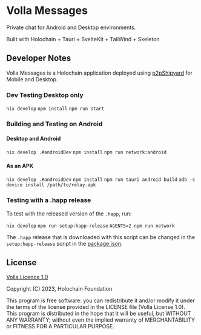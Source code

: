 # Volla Messages

Private chat for Android and Desktop environments.

Built with Holochain + Tauri + SvelteKit + TailWind + Skeleton

## Developer Notes

Volla Messages is a Holochain application deployed using [p2pShipyard](https://darksoil.studio/p2p-shipyard/) for Mobile and Desktop.  

### Dev Testing Desktop only

`nix develop`
`npm install`
`npm run start`

### Building and Testing on Android

#### Desktop and Android

`nix develop .#androidDev`
`npm install`
`npm run network:android`

#### As an APK

`nix develop .#androidDev`
`npm install`
`npm run tauri android build`
`adb -s device install /path/to/relay.apk`

### Testing with a .happ release 

To test with the released version of the `.happ`, run:

`nix develop`
`npm run setup:happ-release`
`AGENTS=2 npm run network`

The `.happ` release that is downloaded with this script can be changed in the `setup:happ-release` script in the [package.json](./package.json).

## License

[Volla Licence 1.0](https://github.com/holochain-apps/relay/blob/main/LICENSE.txt)

Copyright (C) 2023, Holochain Foundation

This program is free software: you can redistribute it and/or modify it under the terms of the license
provided in the LICENSE file (Volla License 1.0). This program is distributed in the hope that it will be useful,
but WITHOUT ANY WARRANTY; without even the implied warranty of MERCHANTABILITY or FITNESS FOR A PARTICULAR PURPOSE.
